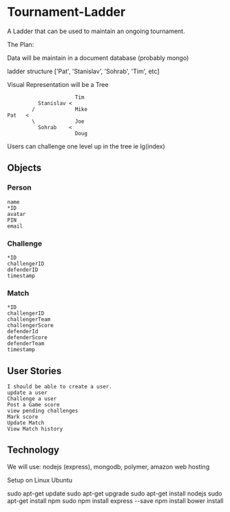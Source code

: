 # Tournament-Ladder
A Ladder that can be used to maintain an ongoing tournament.

The Plan:

Data will be maintain in a document database (probably mongo)

ladder structure
['Pat', 'Stanislav', 'Sohrab', 'Tim', etc]

Visual Representation will be a Tree

```
                      Tim
          Stanislav <   
        /             Mike
Pat   <            
        \             Joe
          Sohrab    <
                      Doug
```                   
Users can challenge one level up in the tree ie lg(index)
                      
## Objects

### Person
```
name
*ID
avatar
PIN
email
```
### Challenge
```
*ID
challengerID
defenderID
timestamp
```
### Match
```
*ID
challengerID
challengerTeam
challengerScore
defenderId
defenderScore
defenderTeam
timestamp
```
## User Stories
```
I should be able to create a user.
update a user
Challenge a user
Post a Game score
view pending challenges
Mark score
Update Match
View Match history
```
## Technology

We will use: nodejs (express), mongodb, polymer, amazon web hosting


Setup on Linux Ubuntu

sudo apt-get update
sudo apt-get upgrade
sudo apt-get install nodejs
sudo apt-get install npm
sudo npm install express --save
npm install 
bower install